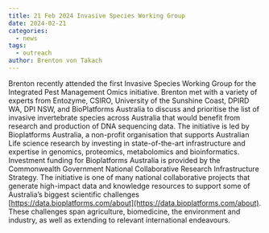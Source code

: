 ```yaml
---
title: 21 Feb 2024 Invasive Species Working Group
date: 2024-02-21
categories:
  - news
tags:
  - outreach
author: Brenton von Takach
---
```


Brenton recently attended the first Invasive Species Working Group for the Integrated Pest Management Omics initiative. Brenton met with a variety of experts from Entozyme, CSIRO, University of the Sunshine Coast, DPIRD WA, DPI NSW, and BioPlatforms Australia to discuss and prioritise the list of invasive invertebrate species across Australia that would benefit from research and production of DNA sequencing data.
The initiative is led by Bioplatforms Australia, a non-profit organisation that supports Australian Life science research by investing in state-of-the-art infrastructure and expertise in genomics, proteomics, metabolomics and bioinformatics. Investment funding for Bioplatforms Australia is provided by the Commonwealth Government National Collaborative Research Infrastructure Strategy.
The initiative is one of many national collaborative projects that generate high-impact data and knowledge resources to support some of Australia’s biggest scientific challenges [https://data.bioplatforms.com/about](https://data.bioplatforms.com/about). These challenges span agriculture, biomedicine, the environment and industry, as well as extending to relevant international endeavours.

